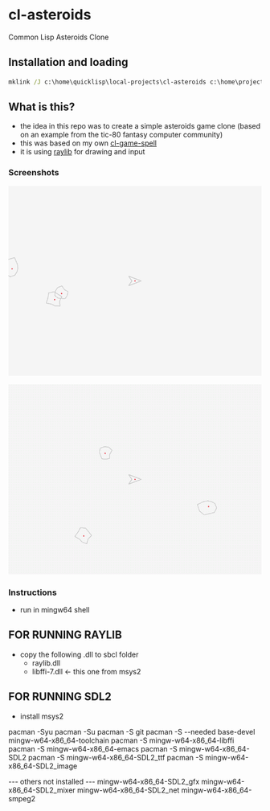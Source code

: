 # cl-asteroids
Common Lisp Asteroids Clone

## Installation and loading

```bat
mklink /J c:\home\quicklisp\local-projects\cl-asteroids c:\home\projects\cl-asteroids
```

## What is this?
* the idea in this repo was to create a simple asteroids game clone (based on an example from the tic-80 fantasy computer community)
* this was based on my own [cl-game-spell](https://github.com/drigoor/cl-game-spell)
* it is using [raylib](https://www.raylib.com) for drawing and input

### Screenshots

![screenshot000.png](screenshot000.png)

![screenrec000.gif](screenrec000.gif)


### Instructions

* run in mingw64 shell


FOR RUNNING RAYLIB
------------------

* copy the following .dll to sbcl folder
  - raylib.dll
  - libffi-7.dll	<- this one from msys2


FOR RUNNING SDL2
----------------

* install msys2

pacman -Syu
pacman -Su
pacman -S git
pacman -S --needed base-devel mingw-w64-x86_64-toolchain
pacman -S mingw-w64-x86_64-libffi
pacman -S mingw-w64-x86_64-emacs
pacman -S mingw-w64-x86_64-SDL2
pacman -S mingw-w64-x86_64-SDL2_ttf
pacman -S mingw-w64-x86_64-SDL2_image


--- others not installed ---
mingw-w64-x86_64-SDL2_gfx
mingw-w64-x86_64-SDL2_mixer
mingw-w64-x86_64-SDL2_net
mingw-w64-x86_64-smpeg2

